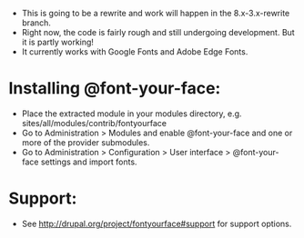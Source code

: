* This is going to be a rewrite and work will happen in the 8.x-3.x-rewrite branch.
* Right now, the code is fairly rough and still undergoing development. But it is partly working!
* It currently works with Google Fonts and Adobe Edge Fonts.


Installing @font-your-face:
===========================

- Place the extracted module in your modules directory, e.g. sites/all/modules/contrib/fontyourface
- Go to Administration > Modules and enable @font-your-face and one or more of the provider submodules.
- Go to Administration > Configuration > User interface > @font-your-face settings and import fonts.

Support:
========
- See http://drupal.org/project/fontyourface#support for support options.
